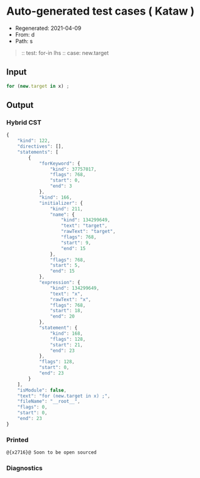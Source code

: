 # Auto-generated test cases ( Kataw )
- Regenerated: 2021-04-09
- From: d
- Path: s
> :: test: for-in lhs
> :: case: new.target
## Input

`````js
for (new.target in x) ;
`````

## Output

### Hybrid CST

```javascript
{
    "kind": 122,
    "directives": [],
    "statements": [
        {
            "forKeyword": {
                "kind": 37757017,
                "flags": 768,
                "start": 0,
                "end": 3
            },
            "kind": 166,
            "initializer": {
                "kind": 211,
                "name": {
                    "kind": 134299649,
                    "text": "target",
                    "rawText": "target",
                    "flags": 768,
                    "start": 9,
                    "end": 15
                },
                "flags": 768,
                "start": 5,
                "end": 15
            },
            "expression": {
                "kind": 134299649,
                "text": "x",
                "rawText": "x",
                "flags": 768,
                "start": 18,
                "end": 20
            },
            "statement": {
                "kind": 168,
                "flags": 128,
                "start": 21,
                "end": 23
            },
            "flags": 128,
            "start": 0,
            "end": 23
        }
    ],
    "isModule": false,
    "text": "for (new.target in x) ;",
    "fileName": "__root__",
    "flags": 0,
    "start": 0,
    "end": 23
}
```

### Printed

```javascript
@{x2716}@ Soon to be open sourced
```

### Diagnostics

```javascript

```

